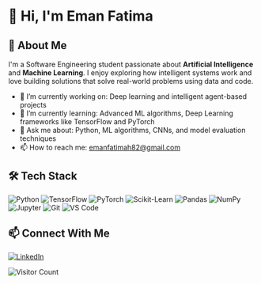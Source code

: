 # 👋 Hi, I'm Eman Fatima

## 🚀 About Me

I'm a Software Engineering student passionate about **Artificial Intelligence** and **Machine Learning**. I enjoy exploring how intelligent systems work and love building solutions that solve real-world problems using data and code.

- 🔭 I’m currently working on: Deep learning and intelligent agent-based projects
- 🌱 I’m currently learning: Advanced ML algorithms, Deep Learning frameworks like TensorFlow and PyTorch
- 💬 Ask me about: Python, ML algorithms, CNNs, and model evaluation techniques
- 📫 How to reach me: emanfatimah82@gmail.com

## 🛠️ Tech Stack

![Python](https://img.shields.io/badge/-Python-333333?style=flat&logo=python)
![TensorFlow](https://img.shields.io/badge/-TensorFlow-333333?style=flat&logo=tensorflow)
![PyTorch](https://img.shields.io/badge/-PyTorch-333333?style=flat&logo=pytorch)
![Scikit-Learn](https://img.shields.io/badge/-Scikit--Learn-333333?style=flat&logo=scikit-learn)
![Pandas](https://img.shields.io/badge/-Pandas-333333?style=flat&logo=pandas)
![NumPy](https://img.shields.io/badge/-NumPy-333333?style=flat&logo=numpy)
![Jupyter](https://img.shields.io/badge/-Jupyter-333333?style=flat&logo=jupyter)
![Git](https://img.shields.io/badge/-Git-333333?style=flat&logo=git)
![VS Code](https://img.shields.io/badge/-VS%20Code-333333?style=flat&logo=visual-studio-code)


## 📫 Connect With Me

[![LinkedIn](https://img.shields.io/badge/-LinkedIn-blue?style=flat&logo=linkedin)](https://www.linkedin.com/in/eman-fatima-b83775284)

![Visitor Count](https://komarev.com/ghpvc/?username=Eman-Fatimah&color=blue)



<!--
**Eman-Fatimah/Eman-Fatimah** is a ✨ _special_ ✨ repository because its `README.md` (this file) appears on your GitHub profile.

Here are some ideas to get you started:

- 🔭 I’m currently working on ...
- 🌱 I’m currently learning ...
- 👯 I’m looking to collaborate on ...
- 🤔 I’m looking for help with ...
- 💬 Ask me about ...
- 📫 How to reach me: ...
- 😄 Pronouns: ...
- ⚡ Fun fact: ...
-->
